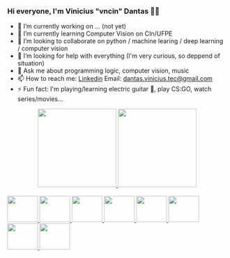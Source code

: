 ### Hi everyone, I'm Vinicius "vncin" Dantas 👋🤘


- 🔭 I’m currently working on ... (not yet) 
- 🌱 I’m currently learning Computer Vision on CIn/UFPE
- 👯 I’m looking to collaborate on python / machine learing / deep learning / computer vision
- 🤔 I’m looking for help with everything (I'm very curious, so deppend of situation) 
- 💬 Ask me about programming logic, computer vision, music 
- 📫 How to reach me: [Linkedin](https://www.linkedin.com/in/vinicius-dantas-santos-434097226/) Email: dantas.vinicius.tec@gmail.com
- ⚡ Fun fact: I'm playing/learning electric guitar 🤘, play CS:GO, watch series/movies...


<div align="center">
  <a href="https://github.com/vncin">
  <img height="180em" src="https://github-readme-stats.vercel.app/api?username=vncin&show_icons=true&theme=github_dark&include_all_commits=true&count_private=true"/>
  <img height="180em" src="https://github-readme-stats.vercel.app/api/top-langs/?username=vncin&layout=compact&langs_count=7&theme=great-gatsby"/>
</div>
  
<div style="display: inline_block"><br>
  <img height="60" width="70" src="https://cdn.jsdelivr.net/gh/devicons/devicon/icons/trello/trello-plain-wordmark.svg" />
  <img height="60" width="70" src="https://cdn.jsdelivr.net/gh/devicons/devicon/icons/python/python-original-wordmark.svg" />
  <img height="60" width="70" src="https://cdn.jsdelivr.net/gh/devicons/devicon/icons/tensorflow/tensorflow-original-wordmark.svg" />
  <img height="60" width="70" src="https://cdn.jsdelivr.net/gh/devicons/devicon/icons/jupyter/jupyter-original-wordmark.svg" />
  <img height="60" width="70" src="https://cdn.jsdelivr.net/gh/devicons/devicon/icons/anaconda/anaconda-original-wordmark.svg" />
  <img height="60" width="70" src="https://cdn.jsdelivr.net/gh/devicons/devicon/icons/mysql/mysql-original-wordmark.svg" />
  <img height="60" width="70" src="https://cdn.jsdelivr.net/gh/devicons/devicon/icons/html5/html5-original-wordmark.svg" />
  <img height="60" width="70" src="https://cdn.jsdelivr.net/gh/devicons/devicon/icons/css3/css3-original-wordmark.svg" />




  
  
</div>
  
  ##

